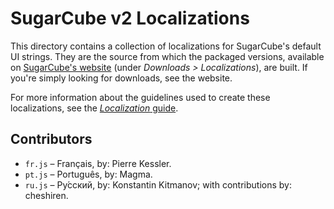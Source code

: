 # SugarCube v2 Localizations #

This directory contains a collection of localizations for SugarCube's default UI strings.  They are the source from which the packaged versions, available on [SugarCube's website](http://www.motoslave.net/sugarcube/2/#downloads "http://www.motoslave.net/sugarcube/2/#downloads") (under *Downloads > Localizations*), are built.  If you're simply looking for downloads, see the website.

For more information about the guidelines used to create these localizations, see the [*Localization* guide](http://www.motoslave.net/sugarcube/2/docs/localization.html "http://www.motoslave.net/sugarcube/2/docs/localization.html").

## Contributors ##

* `fr.js` – Français, by: Pierre Kessler.
* `pt.js` – Português, by: Magma.
* `ru.js` – Ру́сский, by: Konstantin Kitmanov; with contributions by: cheshiren.
